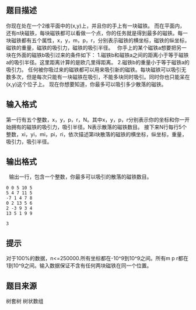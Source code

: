 


## 题目描述
你现在处在一个2维平面中的(x,y)上，并且你的手上有一块磁铁。
而在平面内，还有n块磁铁，每块磁铁都可以看做一个点，你的任务就是得到最多的磁铁。每一块磁铁都有五个属性，x，y，m，p，r，分别表示磁铁的横坐标，磁铁的纵坐标，磁铁的重量，磁铁的吸引力，磁铁的吸引半径。　
你手上的某个磁铁a想要把另一块在外面的磁铁b吸引过来的条件如下：
1.磁铁b和磁铁a之间的距离小于等于磁铁a的吸引半径。这里距离计算的是欧几里得距离。
2.磁铁b的重量小于等于磁铁a的吸引力。
任何被你吸过来的磁铁都可以用来吸引新的磁铁。每块磁铁可以吸引无数多次，但是每次只能有一块磁铁在吸引，不能多块同时吸引。同时你也只能呆在(x,y)这个位子上。
现在你想要知道，你最多可以吸引多少散落的磁铁。
## 输入格式
第一行有五个整数，x，y，p，r，N。其中x，y，p，r分别表示你的坐标和你一开始拥有的磁铁的吸引力，吸引半径。N表示散落的磁铁数目。
接下来N行每行5个整数，xi，yi，mi，pi，ri，依次描述第i块散落的磁铁的横坐标，纵坐标，重量，吸引力，吸引半径。
## 输出格式
 
输出一行，包含一个整数，你最多可以吸引的散落的磁铁数目。

```input1
0 0 5 10 5
5 4 7 11 5
-7 1 4 7 8
0 2 13 5 6
2 -3 9 3 4
13 5 1 9 9

```

```output1
3
```

## 提示
对于100%的数据，n<=250000.所有坐标都在-10^9到10^9之间。所有m p r都在1到10^9之间。输入数据保证不含有任何两块磁铁在同一个位置。
## 题目来源
树套树 树状数组


